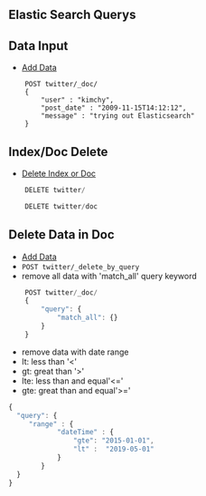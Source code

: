 ## Elastic Search Querys

## Data Input
- [Add Data](https://www.elastic.co/guide/en/elasticsearch/reference/current/docs-index_.html)
```
    POST twitter/_doc/
    {
        "user" : "kimchy",
        "post_date" : "2009-11-15T14:12:12",
        "message" : "trying out Elasticsearch"
    }
```

## Index/Doc Delete
- [Delete Index or Doc](https://www.elastic.co/guide/en/elasticsearch/reference/current/indices-delete-index.html)

```js
    DELETE twitter/
```

```js
    DELETE twitter/doc
```

## Delete Data in Doc
- [Add Data](https://www.elastic.co/guide/en/elasticsearch/reference/current/docs-index_.html)
- `POST twitter/_delete_by_query`
- remove all data with 'match_all' query keyword
```js
    POST twitter/_doc/
    {
        "query": {
            "match_all": {}
        }
    }
```

- remove data with date range
- lt: less than '<'
- gt: great than '>'
- lte: less than and equal'<='
- gte: great than and equal'>='

```js
{
  "query": {
     "range" : {
            "dateTime" : {
                "gte": "2015-01-01",
                "lt" :  "2019-05-01"
            }
        }
  }
}
```


